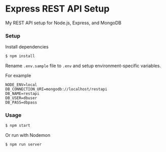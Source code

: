 # Express REST API Setup
My REST API setup for Node.js, Express, and MongoDB

### Setup
Install dependencies
```sh
$ npm install
```

Rename `.env.sample` file to `.env` and setup environment-specific variables.

For example
```dosini
NODE_ENV=local
DB_CONNECTION_URI=mongodb://localhost/restapi
DB_NAME=restapi
DB_USER=dbuser
DB_PASS=dbpass
```

### Usage
```sh
$ npm start
```
Or run with Nodemon
```sh
$ npm run server
```